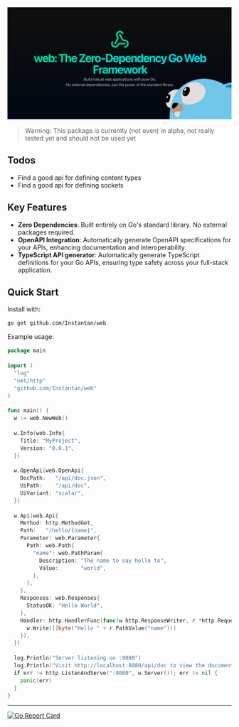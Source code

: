 <img src="https://github.com/Instantan/web/blob/6ab9f9f33b150fb04f4b3ad2f91ae3f455b2baf1/website/src/assets/social-preview.png" alt="Web: The Zero-Dependency Go Web Framework" />

> Warning: This package is currently (not even) in alpha, not really tested yet and should not be used yet

## Todos
- Find a good api for defining content types
- Find a good api for defining sockets

## Key Features
- **Zero Dependencies**: Built entirely on Go's standard library. No external packages required.
- **OpenAPI Integration**: Automatically generate OpenAPI specifications for your APIs, enhancing documentation and interoperability.
- **TypeScript API generator**: Automatically generate TypeScript definitions for your Go APIs, ensuring type safety across your full-stack application.

## Quick Start

Install with:
```bash
go get github.com/Instantan/web
```

Example usage:
```go
package main

import (
  "log"
  "net/http"
  "github.com/Instantan/web"
)

func main() {
  w := web.NewWeb()

  w.Info(web.Info{
    Title: "MyProject",
    Version: "0.0.1",
  })

  w.OpenApi(web.OpenApi{
    DocPath:   "/api/doc.json",
    UiPath:    "/api/doc",
    UiVariant: "scalar",
  })

  w.Api(web.Api{
    Method: http.MethodGet,
    Path:   "/hello/{name}",
    Parameter: web.Parameter{
      Path: web.Path{
        "name": web.PathParam{
          Description: "The name to say hello to",
          Value:       "world",
        },
      },
    },
    Responses: web.Responses{
      StatusOK: "Hello World",
    },
    Handler: http.HandlerFunc(func(w http.ResponseWriter, r *http.Request) {
      w.Write([]byte("Hello " + r.PathValue("name")))
    }),
  })

  log.Println("Server listening on :8080")
  log.Println("Visit http://localhost:8080/api/doc to view the documentation")
  if err := http.ListenAndServe(":8080", w.Server()); err != nil {
    panic(err)
  }
}
```

---

[![Go Report Card](https://goreportcard.com/badge/github.com/Instantan/web)](https://goreportcard.com/report/github.com/Instantan/web)

